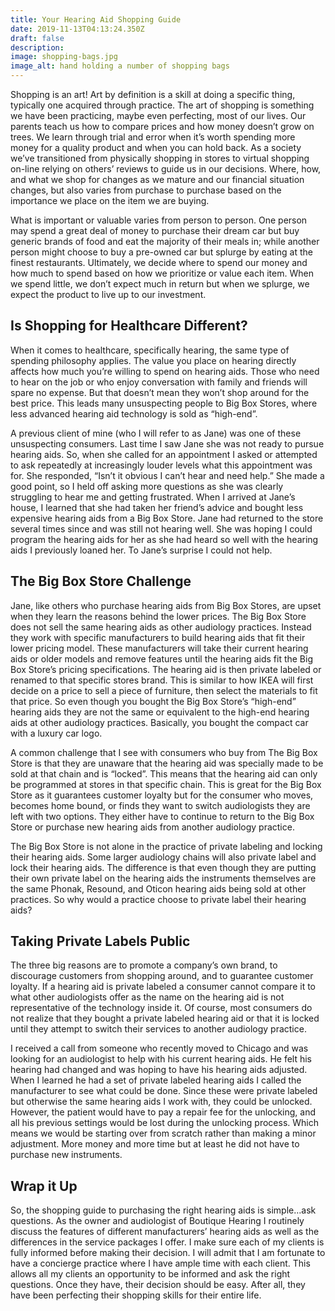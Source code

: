 ```yaml
---
title: Your Hearing Aid Shopping Guide
date: 2019-11-13T04:13:24.350Z
draft: false
description:
image: shopping-bags.jpg
image_alt: hand holding a number of shopping bags
---
```


<!--StartFragment-->

Shopping is an art! Art by definition is a skill at doing a specific thing, typically one acquired through practice. The art of shopping is something we have been practicing, maybe even perfecting, most of our lives. Our parents teach us how to compare prices and how money doesn’t grow on trees. We learn through trial and error when it’s worth spending more money for a quality product and when you can hold back. As a society we’ve transitioned from physically shopping in stores to virtual shopping on-line relying on others’ reviews to guide us in our decisions. Where, how, and what we shop for changes as we mature and our financial situation changes, but also varies from purchase to purchase based on the importance we place on the item we are buying.

What is important or valuable varies from person to person. One person may spend a great deal of money to purchase their dream car but buy generic brands of food and eat the majority of their meals in; while another person might choose to buy a pre-owned car but splurge by eating at the finest restaurants. Ultimately, we decide where to spend our money and how much to spend based on how we prioritize or value each item. When we spend little, we don’t expect much in return but when we splurge, we expect the product to live up to our investment.

## Is Shopping for Healthcare Different?

When it comes to healthcare, specifically hearing, the same type of spending philosophy applies. The value you place on hearing directly affects how much you’re willing to spend on hearing aids. Those who need to hear on the job or who enjoy conversation with family and friends will spare no expense. But that doesn’t mean they won’t shop around for the best price. This leads many unsuspecting people to Big Box Stores, where less advanced hearing aid technology is sold as “high-end”.

A previous client of mine (who I will refer to as Jane) was one of these unsuspecting consumers. Last time I saw Jane she was not ready to pursue hearing aids. So, when she called for an appointment I asked or attempted to ask repeatedly at increasingly louder levels what this appointment was for. She responded, “Isn’t it obvious I can’t hear and need help.” She made a good point, so I held off asking more questions as she was clearly struggling to hear me and getting frustrated. When I arrived at Jane’s house, I learned that she had taken her friend’s advice and bought less expensive hearing aids from a Big Box Store. Jane had returned to the store several times since and was still not hearing well. She was hoping I could program the hearing aids for her as she had heard so well with the hearing aids I previously loaned her. To Jane’s surprise I could not help.

## The Big Box Store Challenge

Jane, like others who purchase hearing aids from Big Box Stores, are upset when they learn the reasons behind the lower prices. The Big Box Store does not sell the same hearing aids as other audiology practices. Instead they work with specific manufacturers to build hearing aids that fit their lower pricing model. These manufacturers will take their current hearing aids or older models and remove features until the hearing aids fit the Big Box Store’s pricing specifications. The hearing aid is then private labeled or renamed to that specific stores brand. This is similar to how IKEA will first decide on a price to sell a piece of furniture, then select the materials to fit that price. So even though you bought the Big Box Store’s “high-end” hearing aids they are not the same or equivalent to the high-end hearing aids at other audiology practices. Basically, you bought the compact car with a luxury car logo.

A common challenge that I see with consumers who buy from The Big Box Store is that they are unaware that the hearing aid was specially made to be sold at that chain and is “locked”. This means that the hearing aid can only be programmed at stores in that specific chain. This is great for the Big Box Store as it guarantees customer loyalty but for the consumer who moves, becomes home bound, or finds they want to switch audiologists they are left with two options. They either have to continue to return to the Big Box Store or purchase new hearing aids from another audiology practice.

The Big Box Store is not alone in the practice of private labeling and locking their hearing aids. Some larger audiology chains will also private label and lock their hearing aids. The difference is that even though they are putting their own private label on the hearing aids the instruments themselves are the same Phonak, Resound, and Oticon hearing aids being sold at other practices. So why would a practice choose to private label their hearing aids?

## Taking Private Labels Public

The three big reasons are to promote a company’s own brand, to discourage customers from shopping around, and to guarantee customer loyalty. If a hearing aid is private labeled a consumer cannot compare it to what other audiologists offer as the name on the hearing aid is not representative of the technology inside it. Of course, most consumers do not realize that they bought a private labeled hearing aid or that it is locked until they attempt to switch their services to another audiology practice.

I received a call from someone who recently moved to Chicago and was looking for an audiologist to help with his current hearing aids. He felt his hearing had changed and was hoping to have his hearing aids adjusted. When I learned he had a set of private labeled hearing aids I called the manufacturer to see what could be done. Since these were private labeled but otherwise the same hearing aids I work with, they could be unlocked. However, the patient would have to pay a repair fee for the unlocking, and all his previous settings would be lost during the unlocking process. Which means we would be starting over from scratch rather than making a minor adjustment. More money and more time but at least he did not have to purchase new instruments.

## Wrap it Up

So, the shopping guide to purchasing the right hearing aids is simple…ask questions. As the owner and audiologist of Boutique Hearing I routinely discuss the features of different manufacturers’ hearing aids as well as the differences in the service packages I offer. I make sure each of my clients is fully informed before making their decision. I will admit that I am fortunate to have a concierge practice where I have ample time with each client. This allows all my clients an opportunity to be informed and ask the right questions. Once they have, their decision should be easy. After all, they have been perfecting their shopping skills for their entire life.

<!--EndFragment-->
